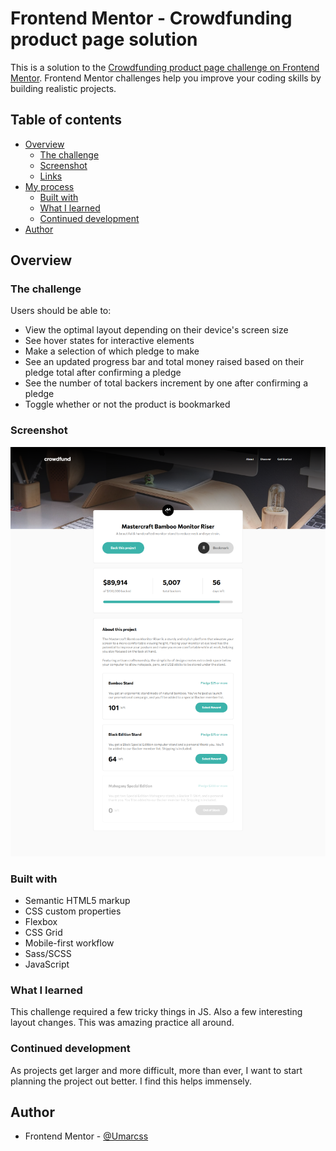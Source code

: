 # Frontend Mentor - Crowdfunding product page solution

This is a solution to the [Crowdfunding product page challenge on Frontend Mentor](https://www.frontendmentor.io/challenges/crowdfunding-product-page-7uvcZe7ZR). Frontend Mentor challenges help you improve your coding skills by building realistic projects.

## Table of contents

- [Overview](#overview)
  - [The challenge](#the-challenge)
  - [Screenshot](#screenshot)
  - [Links](#links)
- [My process](#my-process)
  - [Built with](#built-with)
  - [What I learned](#what-i-learned)
  - [Continued development](#continued-development)
- [Author](#author)

## Overview

### The challenge

Users should be able to:

- View the optimal layout depending on their device's screen size
- See hover states for interactive elements
- Make a selection of which pledge to make
- See an updated progress bar and total money raised based on their pledge total after confirming a pledge
- See the number of total backers increment by one after confirming a pledge
- Toggle whether or not the product is bookmarked

### Screenshot

![](./screenshot.png)



### Built with

- Semantic HTML5 markup
- CSS custom properties
- Flexbox
- CSS Grid
- Mobile-first workflow
- Sass/SCSS
- JavaScript

### What I learned

This challenge required a few tricky things in JS. Also a few interesting layout changes. This was amazing practice all around.

### Continued development

As projects get larger and more difficult, more than ever, I want to start planning the project out better. I find this helps immensely.

## Author

- Frontend Mentor - [@Umarcss](https://www.frontendmentor.io/profile/Umarcss)

